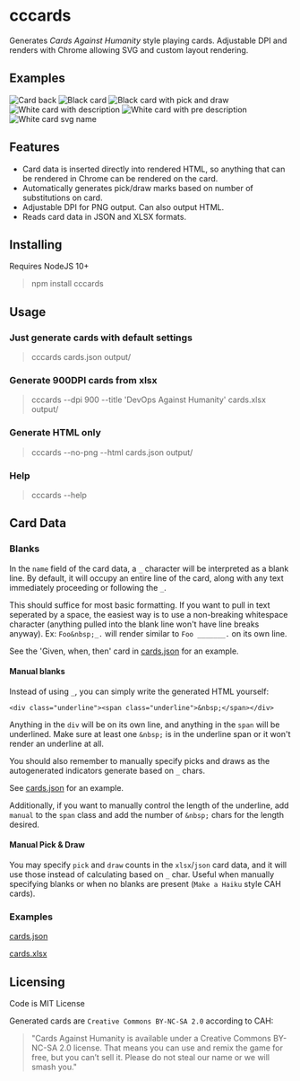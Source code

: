 # cccards

Generates *Cards Against Humanity* style playing cards. Adjustable DPI and renders with Chrome allowing SVG and custom layout rendering.

## Examples
![Card back](https://raw.githubusercontent.com/kaylynb/cccards/master/example/images/black000.png)
![Black card](https://raw.githubusercontent.com/kaylynb/cccards/master/example/images/black014.png)
![Black card with pick and draw](https://raw.githubusercontent.com/kaylynb/cccards/master/example/images/black084.png)
![White card with description](https://raw.githubusercontent.com/kaylynb/cccards/master/example/images/white272.png)
![White card with pre description](https://raw.githubusercontent.com/kaylynb/cccards/master/example/images/white149.png)
![White card svg name](https://raw.githubusercontent.com/kaylynb/cccards/master/example/images/white240.png)

## Features
- Card data is inserted directly into rendered HTML, so anything that can be rendered in Chrome can be rendered on the card.
- Automatically generates pick/draw marks based on number of substitutions on card.
- Adjustable DPI for PNG output. Can also output HTML.
- Reads card data in JSON and XLSX formats.

## Installing
Requires NodeJS 10+
> npm install cccards

## Usage

### Just generate cards with default settings
> cccards cards.json output/

### Generate 900DPI cards from xlsx
> cccards --dpi 900 --title 'DevOps Against Humanity' cards.xlsx output/

### Generate HTML only
> cccards --no-png --html cards.json output/

### Help
> cccards --help

## Card Data

### Blanks
In the `name` field of the card data, a `_` character will be interpreted as a blank line. By default, it will occupy an entire line of the card, along with any text immediately proceeding or following the `_`.

This should suffice for most basic formatting. If you want to pull in text seperated by a space, the easiest way is to use a non-breaking whitespace character (anything pulled into the blank line won't have line breaks anyway). Ex: `Foo&nbsp;_.` will render similar to `Foo _______.` on its own line.

See the 'Given, when, then' card in [cards.json](https://raw.githubusercontent.com/kaylynb/cccards/master/example/cards.json) for an example.

#### Manual blanks
Instead of using `_`, you can simply write the generated HTML yourself:

`<div class="underline"><span class="underline">&nbsp;</span></div>`

Anything in the `div` will be on its own line, and anything in the `span` will be underlined. Make sure at least one `&nbsp;` is in the underline span or it won't render an underline at all.

You should also remember to manually specify picks and draws as the autogenerated indicators generate based on `_` chars.

See [cards.json](https://raw.githubusercontent.com/kaylynb/cccards/master/example/cards.json) for an example.

Additionally, if you want to manually control the length of the underline, add `manual` to the `span` class and add the number of `&nbsp;` chars for the length desired.

#### Manual Pick & Draw
You may specify `pick` and `draw` counts in the `xlsx`/`json` card data, and it will use those instead of calculating based on `_` char. Useful when manually specifying blanks or when no blanks are present (`Make a Haiku` style CAH cards).

### Examples

[cards.json](https://raw.githubusercontent.com/kaylynb/cccards/master/example/cards.json)

[cards.xlsx](https://raw.githubusercontent.com/kaylynb/cccards/master/example/cards.xlsx)

## Licensing
Code is MIT License

Generated cards are `Creative Commons BY-NC-SA 2.0` according to CAH:

> "Cards Against Humanity is available under a Creative Commons BY-NC-SA 2.0 license. That means you can use and remix the game for free, but you can’t sell it. Please do not steal our name or we will smash you."
